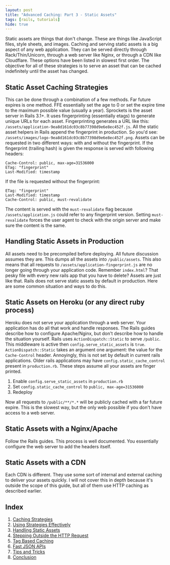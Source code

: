 ```yaml
---
layout: post
title: "Advanced Caching: Part 3 - Static Assets"
tags: [rails, tutorials]
hide: true
---
```


Static assets are things that don't change. These are things like
JavaScript files, style sheets, and images. Caching and serving static
assets is a big aspect of any web application. They can be served
directly through Rack/Thin/Unicorn, through a web server like Nginx, or
through a CDN like Cloudflare. These options have been listed in slowest
first order. The objective for all of these strategies is to serve an
asset that can be cached indefinitely until the asset has changed.

## Static Asset Caching Strategies

This can be done through a combination of a few methods. Far future
expires is one method. FFE essentially set the age to 0 or set the
expire time to the maximum possible value (usually a year). Sprockets is
the asset server in Rails 3.1+. It uses fingerprinting (essentially
etags) to generate unique URLs for each asset. Fingerprinting generates
a URL like this: `/assets/application-9ea8d161dc03c8b77398d9e6e8ec452f.js`.
All the static asset helpers in Rails append the fingerprint in
production. So you'd see: `/assets/images/logo-9ea8d161dc03c8b77398d9e6e8ec452f.png`.
Assets can be requested in two different ways: with and without the
fingerprint. If the fingerprint (trailing hash) is given the response is
served with following headers:

```
Cache-Control: public, max-age=31536000
ETag: "fingerprint"
Last-Modified: timestamp
```

If the file is requested without the fingerprint:

```
ETag: "fingerprint"
Last-Modified: timestamp
Cache-Control: public, must-revalidate
```

The content is served with the `must-revalidate` flag because
`/assets/application.js` could refer to any fingerprint version. Setting
`must-revalidate` forces the user agent to check with the origin server
and make sure the content is the same.

## Handling Static Assets in Production

All assets need to be precompiled before deploying. All future
discussion assumes they are. This dumps all the assets into
`/public/assets`. This also means that all requests to
`/assets/application-fingerprint.js` are no longer going through your
application code. Remember `index.html`? That pesky file with every new
rails app that you have to delete? Assets are just like that. Rails
does not serve static assets by default in production. Here are some
common situation and ways to do this.

## Static Assets on Heroku (or any direct ruby process)

Heroku does not serve your application through a web server. Your
application has do all that work and handle responses. The Rails guides
describe how to configure Apache/Nginx, but don't describe how to handle
the situation yourself. Rails uses `ActionDispatch::Static` to serve
`/public`. This middleware is active then `config.serve_static_assets`
is `true`. `ActionDispatch::Static` takes an argument one argument: the value 
for the `Cache-Control` header. Annoyingly, this is not set by default 
in current rails applications. Older rails applications may have
`config.static_cache_control` present in `production.rb`. These steps
assume all your assets are finger printed.

1. Enable `config.serve_static_assets` in `production.rb`
2. Set `config.static_cache_control` to `public, max-age=31536000`
3. Redeploy

Now all requests to `/public/**/*.*` will be publicly cached with a
far future expire. This is the slowest way, but the only web possible if
you don't have access to a web server.

## Static Assets with a Nginx/Apache

Follow the Rails guides. This process is well documented. You
essentially configure the web server to add the headers itself.

## Static Assets with a CDN

Each CDN is different. They use some sort of internal and external
caching to deliver your assets quickly. I will not cover this in depth
because it's outside the scope of this guide, but all of them use HTTP
caching as described earlier.

## Index

1. [Caching Strategies](/2012/07/advanced_caching_part_1-caching_strategies)
2. [Using Strategies Effectively](/2012/07/advanced_caching_part_2-using_strategies)
3. [Handling Static Assets](/2012/07/advanced_caching_part_3-static_assets)
4. [Stepping Outside the HTTP Request](/2012/07/advanced_caching_part_4-stepping_outside_the_http_request)
5. [Tag Based Caching](/2012/07/advanced_caching_part_5-tag_based_caching)
6. [Fast JSON APIs](/2012/07/advanced_caching_part_6-fast_json_apis)
7. [Tips and Tricks](/2012/07/advanced_caching_part_7-tips_and_tricks)
8. [Conclusion](/2012/07/advanced_caching_part_8-conclusion)
